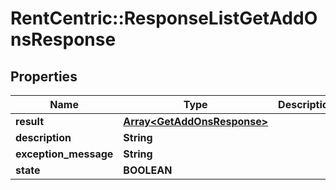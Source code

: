 # RentCentric::ResponseListGetAddOnsResponse

## Properties
Name | Type | Description | Notes
------------ | ------------- | ------------- | -------------
**result** | [**Array&lt;GetAddOnsResponse&gt;**](GetAddOnsResponse.md) |  | [optional] 
**description** | **String** |  | [optional] 
**exception_message** | **String** |  | [optional] 
**state** | **BOOLEAN** |  | [optional] 


